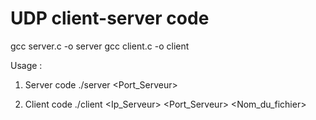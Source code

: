# UDP client-server code 

gcc server.c -o server
gcc client.c -o client

Usage : 
1. Server code
    ./server <Port_Serveur>

2. Client code 
    ./client <Ip_Serveur> <Port_Serveur> <Nom_du_fichier>
